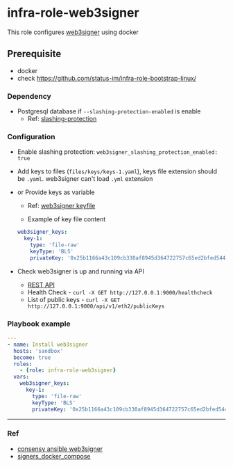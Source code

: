 # infra-role-web3signer

This role configures [web3signer](https://docs.web3signer.consensys.net/) using docker

## Prerequisite

- docker
- check <https://github.com/status-im/infra-role-bootstrap-linux/>

### Dependency

- Postgresql database if `--slashing-protection-enabled` is enable
  - Ref: [slashing-protection](https://docs.web3signer.consensys.net/concepts/slashing-protection)

### Configuration

- Enable slashing protection: `web3signer_slashing_protection_enabled: true`
- Add keys to files (`files/keys/keys-1.yaml`), keys file extension should be `.yaml`. web3signer can't load `.yml` extension
- or Provide keys as variable
  - Ref: [web3signer keyfile](https://docs.web3signer.consensys.net/reference/key-config-file-params)

  - Example of key file content

  ```yml
  web3signer_keys:
    key-1:
      type: 'file-raw'
      keyType: 'BLS'
      privateKey: '0x25b1166a43c109cb330af8945d364722757c65ed2bfed5444b5a2f057f82d391'
  ```

- Check web3signer is up and running via API
  - [REST API](https://docs.web3signer.consensys.net/reference/api/rest)
  - Health Check - `curl -X GET http://127.0.0.1:9000/healthcheck`
  - List of public keys - `curl -X GET http://127.0.0.1:9000/api/v1/eth2/publicKeys`

### Playbook example

```yml
---
- name: Install web3signer
  hosts: 'sandbox'
  become: true
  roles:
    - {role: infra-role-web3signer}
  vars:
    web3signer_keys:
      key-1:
        type: 'file-raw'
        keyType: 'BLS'
        privateKey: '0x25b1166a43c109cb330af8945d364722757c65ed2bfed5444b5a2f057f82d391'

```

---

### Ref

- [consensy ansible web3signer](https://github.com/Consensys/ansible-role-web3signer)
- [signers_docker_compose](https://github.com/usmansaleem/signers_docker_compose)
